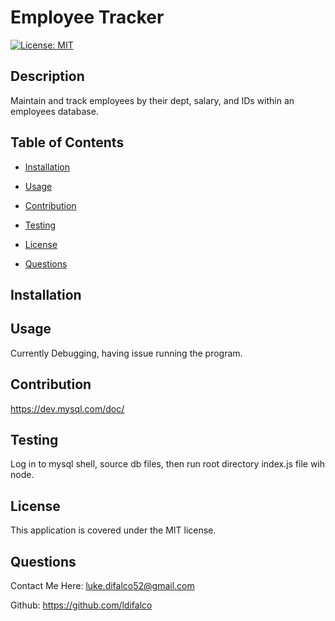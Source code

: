 # Employee Tracker  
 
[![License: MIT](https://img.shields.io/badge/License-MIT-yellow.svg)](https://opensource.org/licenses/MIT) 
 

## Description 

Maintain and track employees by their dept, salary, and IDs within an employees database. 
 

## Table of Contents 

- [Installation](#install) 

- [Usage](#useinfo) 

- [Contribution](#contribute) 

- [Testing](#test) 

- [License](#license) 

- [Questions](#questions) 
 

## Installation 

 
 

## Usage 

Currently Debugging, having issue running the program. 
 

## Contribution 

https://dev.mysql.com/doc/ 
 

## Testing 

Log in to mysql shell, source db files, then run root directory index.js file wih node. 
 

## License 

This application is covered under the MIT license. 
 

## Questions 

Contact Me Here: luke.difalco52@gmail.com 

Github: https://github.com/ldifalco 
